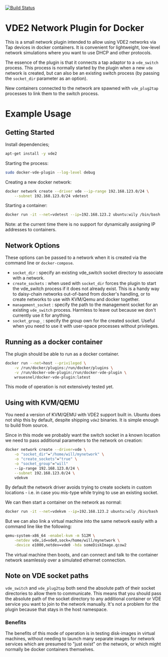[![Build Status](https://travis-ci.org/wrouesnel/docker-vde-plugin.svg?branch=master)](https://travis-ci.org/wrouesnel/docker-vde-plugin)

# VDE2 Network Plugin for Docker
This is a small network plugin intended to allow using VDE2 networks via Tap
devices in docker containers. It is convenient for lightweight, low-level
network simulations where you want to use DHCP and other protocols.

The essence of the plugin is that it connects a tap adaptor to a `vde_switch`
process. This process is normally started by the plugin when a new
`vde` network is created, but can also be an existing switch process
(by passing the `socket_dir` parameter as an option).

New containers connected to the network are spawned with `vde_plug2tap`
processes to link them to the switch process.

# Example Usage

## Getting Started
Install dependencies;
```bash
apt-get install -y vde2
```

Starting the process:
```bash
sudo docker-vde-plugin --log-level debug
```

Creating a new docker network:
```bash
docker network create --driver vde --ip-range 192.168.123.0/24 \
    --subnet 192.168.123.0/24 vdetest
```

Starting a container:
```bash
docker run -it --net=vdetest --ip=192.168.123.2 ubuntu:wily /bin/bash
```

Note: at the current time there is no support for dynamically assigning
IP addresses to containers.

## Network Options
These options can be passed to a network when it is created via
the command line or `docker-compose`.

* `socket_dir` : specify an existing vde_switch socket directory to
  associate with a network.
* `create_sockets` : when used with `socket_dir` forces the plugin to
  start the vde_switch process if it does not already exist. This is a
  handy way to daisy-chain networks out-of-band from docker's handling,
  or to create networks to use with KVM/Qemu and docker together.
* `management_socket` : specify the path to the management socket for
  an existing `vde_switch` process. Harmless to leave out because we
  don't currently use it for anything.
* `socket_group_` : specify the group own for the created socket. Useful
  when you need to use it with user-space processes without privileges.

## Running as a docker container
The plugin should be able to run as a docker container.

```bash
docker run --net=host --privileged \
    -v /run/docker/plugins:/run/docker/plugins \
    -v /run/docker-vde-plugin:/run/docker-vde-plugin \
    wrouesnel/docker-vde-plugin:latest
```

This mode of operation is not extensively tested yet.

## Using with KVM/QEMU
You need a version of KVM/QEMU with VDE2 support built in. Ubuntu does
not ship this by default, despite shipping `vde2` binaries. It is simple
enough to build from source.

Since in this mode we probably want the switch socket in a known location
we need to pass additional parameters to the network on creation:

```bash
docker network create --driver=vde \
    -o "socket_dir"="/home/will/mynetwork" \
    -o "create_sockets"="true" \
    -o "socket_group"="will"
    --ip-range 192.168.123.0/24 \
    --subnet 192.168.123.0/24 \
    vdekvm
```

By default the network driver avoids trying to create sockets in custom
locations - i.e. in case you mis-type while trying to use an existing
socket.

We can then start a container on the network as normal:
```bash
docker run -it --net=vdekvm --ip=192.168.123.2 ubuntu:wily /bin/bash
```

But we can also link a virtual machine into the same network easily
with a command line like the following:
```bash
qemu-system-x86_64 -enabel-kvm -m 512M \
    -netdev vde,id=vde0,sock=/home/will/mynetwork \
    -device e1000,netdev=vde0 -hda someDiskImage.qcow2
```

The virtual machine then boots, and can connect and talk to the
container network seamlessly over a simulated ethernet connection.

## Note on VDE socket paths
`vde_switch` and `vde_plug2tap` both send the absolute path of their socket
directories to allow them to communicate. This means that you should pass the
absolute path of the socket directory to any additional container or VDE service
you want to join to the network manually. It's not a problem for the plugin 
because that stays in the host namespace.

### Benefits
The benefits of this mode of operation is in testing disk-images in
virtual machines, without needing to launch many separate images for
network services which are presumed to "just exist" on the network, or
which might normally be docker containers themselves.
